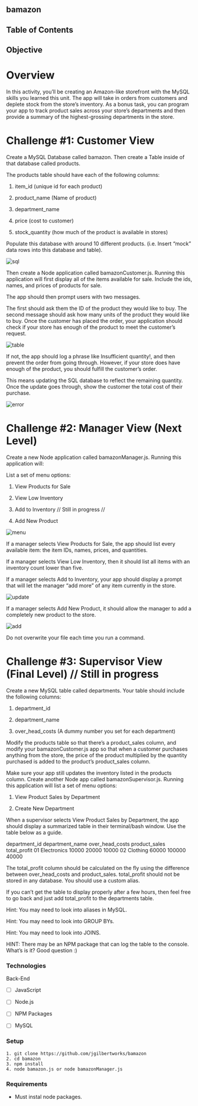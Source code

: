 ## bamazon

## Table of Contents 

## Objective 

# Overview

In this activity, you’ll be creating an Amazon-like storefront with the MySQL skills you learned this unit. The app will
take in orders from customers and deplete stock from the store’s inventory. As a bonus task, you can program your app to
track product sales across your store’s departments and then provide a summary of the highest-grossing departments in the 
store.

# Challenge #1: Customer View 

Create a MySQL Database called bamazon. Then create a Table inside of that database called products.

The products table should have each of the following columns:

1. item_id (unique id for each product)

2. product_name (Name of product)

3. department_name

4. price (cost to customer)

5. stock_quantity (how much of the product is available in stores)

Populate this database with around 10 different products. (i.e. Insert “mock” data rows into this database and table).

![sql](https://github.com/jgilbertworks/bamazon/blob/master/assets/images/Screen%20Shot%202019-09-17%20at%206.03.47%20PM.png?raw=true "sql")

Then create a Node application called bamazonCustomer.js. Running this application will first display all of the items available for sale. Include the ids, names, and prices of products for sale.

The app should then prompt users with two messages.

The first should ask them the ID of the product they would like to buy.
The second message should ask how many units of the product they would like to buy.
Once the customer has placed the order, your application should check if your store has enough of the product to meet the customer’s request.

![table](https://github.com/jgilbertworks/bamazon/blob/master/assets/images/Screen%20Shot%202019-09-17%20at%206.07.38%20PM.png?raw=true "table")

If not, the app should log a phrase like Insufficient quantity!, and then prevent the order from going through.
However, if your store does have enough of the product, you should fulfill the customer’s order.

This means updating the SQL database to reflect the remaining quantity.
Once the update goes through, show the customer the total cost of their purchase.

![error](https://github.com/jgilbertworks/bamazon/blob/master/assets/images/Screen%20Shot%202019-09-17%20at%206.08.53%20PM.png?raw=true "error")

# Challenge #2: Manager View (Next Level)

Create a new Node application called bamazonManager.js. Running this application will:

List a set of menu options:

1. View Products for Sale

2. View Low Inventory

3. Add to Inventory // Still in progress //

4. Add New Product

![menu](https://github.com/jgilbertworks/bamazon/blob/master/assets/images/Screen%20Shot%202019-09-17%20at%206.10.32%20PM.png?raw=true "menu")

If a manager selects View Products for Sale, the app should list every available item: the item IDs, names, prices, and quantities.

If a manager selects View Low Inventory, then it should list all items with an inventory count lower than five.

If a manager selects Add to Inventory, your app should display a prompt that will let the manager “add more” of any item currently in the store.

![update](https://github.com/jgilbertworks/bamazon/blob/master/assets/images/Screen%20Shot%202019-09-17%20at%206.11.07%20PM.png?raw=true "update")

If a manager selects Add New Product, it should allow the manager to add a completely new product to the store.

![add](https://github.com/jgilbertworks/bamazon/blob/master/assets/images/Screen%20Shot%202019-09-17%20at%206.12.01%20PM.png?raw=true "add")
   
Do not overwrite your file each time you run a command.

# Challenge #3: Supervisor View (Final Level) // Still in progress

Create a new MySQL table called departments. Your table should include the following columns:

1. department_id

2. department_name

3. over_head_costs (A dummy number you set for each department)

Modify the products table so that there’s a product_sales column, and modify your bamazonCustomer.js app so that when a customer purchases anything from the store, the price of the product multiplied by the quantity purchased is added to the product’s product_sales column.

Make sure your app still updates the inventory listed in the products column.
Create another Node app called bamazonSupervisor.js. Running this application will list a set of menu options:

1. View Product Sales by Department

2. Create New Department

When a supervisor selects View Product Sales by Department, the app should display a summarized table in their terminal/bash window. Use the table below as a guide.

department_id	department_name	over_head_costs	product_sales	total_profit
01	Electronics	10000	20000	10000
02	Clothing	60000	100000 40000

The total_profit column should be calculated on the fly using the difference between over_head_costs and product_sales. total_profit should not be stored in any database. You should use a custom alias.

If you can’t get the table to display properly after a few hours, then feel free to go back and just add total_profit to the departments table.

Hint: You may need to look into aliases in MySQL.

Hint: You may need to look into GROUP BYs.

Hint: You may need to look into JOINS.

HINT: There may be an NPM package that can log the table to the console. What’s is it? Good question :)

### Technologies
Back-End
- [ ] JavaScript
- [ ] Node.js
- [ ] NPM Packages
- [ ] MySQL


### Setup 
```
1. git clone https://github.com/jgilbertworks/bamazon
2. cd bamazon
3. npm install 
4. node bamazon.js or node bamazonManager.js
```
### Requirements

- Must instal node packages.
